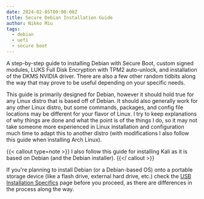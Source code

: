 ```yaml
---
date: 2024-02-05T00:00:00Z
title: Secure Debian Installation Guide
author: Nikko Miu
tags:
  - debian
  - uefi
  - secure boot
---
```


A step-by-step guide to installing Debian with Secure Boot, custom signed modules,
LUKS Full Disk Encryption with TPM2 auto-unlock, and installation of the DKMS
NVIDIA driver. There are also a few other random tidbits along the way that may
prove to be useful depending on your specific needs.

<!--more-->

This guide is primarily designed for Debian, however it should hold true for any Linux distro that is based off of
Debian. It should also generally work for any other Linux distro, but some commands, packages, and config file
locations may be different for your flavor of Linux. I try to keep explanations of why things are done and what the
point is of the things I do, so it may not take someone more experienced in Linux installation and configuration much
time to adapt this to another distro (with modifications I also follow this guide when installing Arch Linux).

{{< callout type=note >}}
I also follow this guide for installing Kali as it is based on Debian (and the Debian installer).
{{</ callout >}}

If you're planning to install Debian (or a Debian-based OS) onto a portable storage device (like a flash drive,
external hard drive, etc.) check the
[USB Installation Specifics](./0-usb-installation-specifics.md) page before you
proceed, as there are differences in the process along the way.
